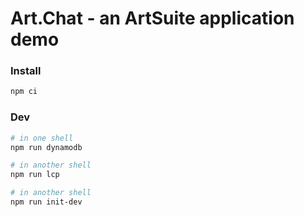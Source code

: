 # Art.Chat - an ArtSuite application demo

### Install

```bash
npm ci
```

### Dev

```bash
# in one shell
npm run dynamodb

# in another shell
npm run lcp

# in another shell
npm run init-dev
```
